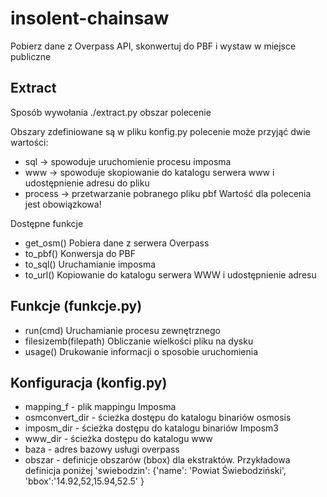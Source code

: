 # insolent-chainsaw
Pobierz dane z Overpass API, skonwertuj do PBF i wystaw w miejsce publiczne

## Extract
Sposób wywołania
./extract.py obszar polecenie

Obszary zdefiniowane są w pliku konfig.py
polecenie może przyjąć dwie wartości:
* sql -> spowoduje uruchomienie procesu imposma
* www -> spowoduje skopiowanie do katalogu serwera www i udostępnienie adresu do pliku
* process -> przetwarzanie pobranego pliku pbf
Wartość dla polecenia jest obowiązkowa!


Dostępne funkcje
* get_osm()
  Pobiera dane z serwera Overpass
* to_pbf()
  Konwersja do PBF
* to_sql()
  Uruchamianie imposma
* to_url()
  Kopiowanie do katalogu serwera WWW i udostępnienie adresu

## Funkcje (funkcje.py)

* run(cmd)
  Uruchamianie procesu zewnętrznego
* filesizemb(filepath)
  Obliczanie wielkości pliku na dysku
* usage()
  Drukowanie informacji o sposobie uruchomienia

## Konfiguracja (konfig.py)

* mapping_f - plik mappingu Imposma
* osmconvert_dir - ścieżka dostępu do katalogu binariów osmosis
* imposm_dir - ścieżka dostępu do katalogu binariów Imposm3
* www_dir - ścieżka dostępu do katalogu www
* baza - adres bazowy usługi overpass
* obszar - definicje obszarów (bbox) dla ekstraktów. Przykładowa definicja poniżej
        'swiebodzin':
          {'name': 'Powiat Świebodziński',
           'bbox':'14.92,52,15.94,52.5'
          }
